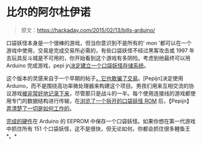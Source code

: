 # 比尔的阿尔杜伊诺

> 原文：<https://hackaday.com/2015/02/13/bills-arduino/>

口袋妖怪本身是一个很棒的游戏，但当你意识到不是所有的' mon '都可以在一个游戏中使用，交易是完成交易所必需的，有些口袋妖怪不经过黑客攻击或 1997 年去玩具反斗城是不可用的，你开始看到这个游戏有多阴险。考虑到他最终可以用 Arduino 完成游戏，pepi jn[决定建立一个口袋妖怪存储系统](http://pepijndevos.nl/2015/02/13/catch-em-all.html)。

这个版本的灵感来自于一个早期的帖子[，它也欺骗了交易](http://hackaday.com/2014/01/02/spoofing-pokemon-trades/)。[Pepijn]决定使用 Arduino，而不是围绕高功率微处理器来构建这个项目。男孩们用来互相交流的协议游戏[被非常好地记录下来](http://www.devrs.com/gb/files/gbspec.txt)，尽管那只是战斗的一半。每个使用连接线的游戏都使用专门的数据结构进行传输，在[浏览了一个拆开的口袋妖怪 ROM](http://pepijndevos.nl/2015/02/12/grep-your-way-into-pokemon-red.html) 后，【Pepijn】[弄清楚了一切是如何工作的](https://github.com/iimarckus/pokered/blob/master/wram.asm#L1360-L1385)。

[完成的硬件](https://github.com/pepijndevos/arduino-boy)在 Arduino 的 EEPROM 中保存一个口袋妖怪。如果你想在第一代游戏中抓住所有 151 个口袋妖怪，这不是很快，但无论如何，你都会抓住很多鲤鱼王*。*